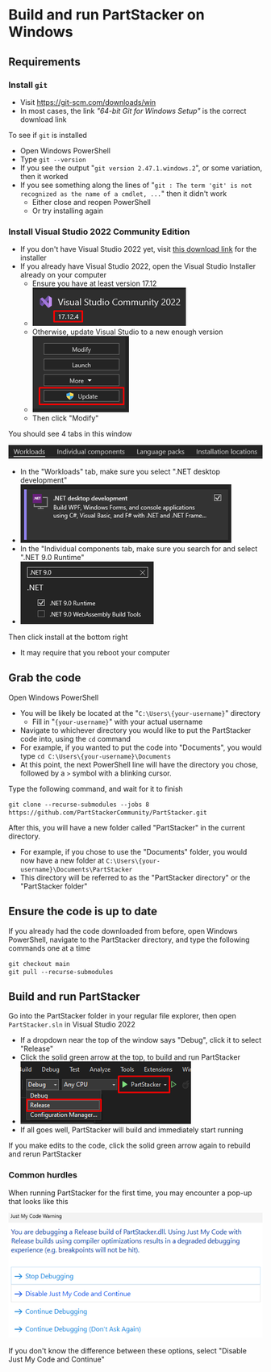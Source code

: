 # Build and run PartStacker on Windows

## Requirements

### Install `git`

* Visit https://git-scm.com/downloads/win
* In most cases, the link _"64-bit Git for Windows Setup"_ is the correct download link

To see if `git` is installed

* Open Windows PowerShell
* Type `git --version`
* If you see the output "`git version 2.47.1.windows.2`", or some variation, then it worked
* If you see something along the lines of "`git : The term 'git' is not recognized as the name of a cmdlet, ...`" then it didn't work
    * Either close and reopen PowerShell
    * Or try installing again

### Install Visual Studio 2022 Community Edition

* If you don't have Visual Studio 2022 yet, visit [this download link](https://visualstudio.microsoft.com/thank-you-downloading-visual-studio/?sku=Community&channel=Release&version=VS2022) for the installer
* If you already have Visual Studio 2022, open the Visual Studio Installer already on your computer
    * Ensure you have at least version 17.12
    * ![](./Building/Visual_Studio_Version.png)
    * Otherwise, update Visual Studio to a new enough version
    * ![](./Building/Visual_Studio_Update.png)
    * Then click "Modify"

You should see 4 tabs in this window

![](./Building/Visual_Studio_Modify_Tabs.png)

* In the "Workloads" tab, make sure you select ".NET desktop development"
* ![](./Building/Visual_Studio_Dotnet_Workload.png)
* In the "Individual components tab, make sure you search for and select ".NET 9.0 Runtime"
* ![](./Building/Visual_Studio_Dotnet_Runtime.png)

Then click install at the bottom right

* It may require that you reboot your computer

## Grab the code

Open Windows PowerShell

* You will be likely be located at the "`C:\Users\{your-username}`" directory
    * Fill in "`{your-username}`" with your actual username
* Navigate to whichever directory you would like to put the PartStacker code into, using the `cd` command
* For example, if you wanted to put the code into "Documents", you would type `cd C:\Users\{your-username}\Documents`
* At this point, the next PowerShell line will have the directory you chose, followed by a `>` symbol with a blinking cursor.

Type the following command, and wait for it to finish

```
git clone --recurse-submodules --jobs 8 https://github.com/PartStackerCommunity/PartStacker.git
```

After this, you will have a new folder called "PartStacker" in the current directory.

* For example, if you chose to use the "Documents" folder, you would now have a new folder at `C:\Users\{your-username}\Documents\PartStacker`
* This directory will be referred to as the "PartStacker directory" or the "PartStacker folder"

## Ensure the code is up to date

If you already had the code downloaded from before, open Windows PowerShell, navigate to the PartStacker directory, and type the following commands one at a time

```
git checkout main
git pull --recurse-submodules
```

## Build and run PartStacker

Go into the PartStacker folder in your regular file explorer, then open `PartStacker.sln` in Visual Studio 2022

* If a dropdown near the top of the window says "Debug", click it to select "Release"
* Click the solid green arrow at the top, to build and run PartStacker
* ![](./Building/PartStacker_Build.png)
* If all goes well, PartStacker will build and immediately start running

If you make edits to the code, click the solid green arrow again to rebuild and rerun PartStacker

### Common hurdles

When running PartStacker for the first time, you may encounter a pop-up that looks like this

![](./Building/Visual_Studio_Just_My_Code.png)

If you don't know the difference between these options, select "Disable Just My Code and Continue"
